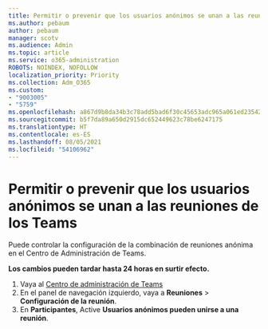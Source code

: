 ```yaml
---
title: Permitir o prevenir que los usuarios anónimos se unan a las reuniones de los Teams
ms.author: pebaum
author: pebaum
manager: scotv
ms.audience: Admin
ms.topic: article
ms.service: o365-administration
ROBOTS: NOINDEX, NOFOLLOW
localization_priority: Priority
ms.collection: Adm_O365
ms.custom:
- "9003005"
- "5759"
ms.openlocfilehash: a867d9b8da34b3c78add5bad6f30c45653adc965a061ed235429a7d7447cffd6
ms.sourcegitcommit: b5f7da89a650d2915dc652449623c78be6247175
ms.translationtype: HT
ms.contentlocale: es-ES
ms.lasthandoff: 08/05/2021
ms.locfileid: "54106962"
---
```

# <a name="allow-or-prevent-anonymous-users-from-joining-teams-meetings"></a>Permitir o prevenir que los usuarios anónimos se unan a las reuniones de los Teams

Puede controlar la configuración de la combinación de reuniones anónima en el Centro de Administración de Teams.

**Los cambios pueden tardar hasta 24 horas en surtir efecto.**

1.  Vaya al [Centro de administración de Teams](https://admin.teams.microsoft.com)
2.  En el panel de navegación izquierdo, vaya a **Reuniones**  >  **Configuración de la reunión**.
3.  En **Participantes**, Active **Usuarios anónimos pueden unirse a una reunión**.